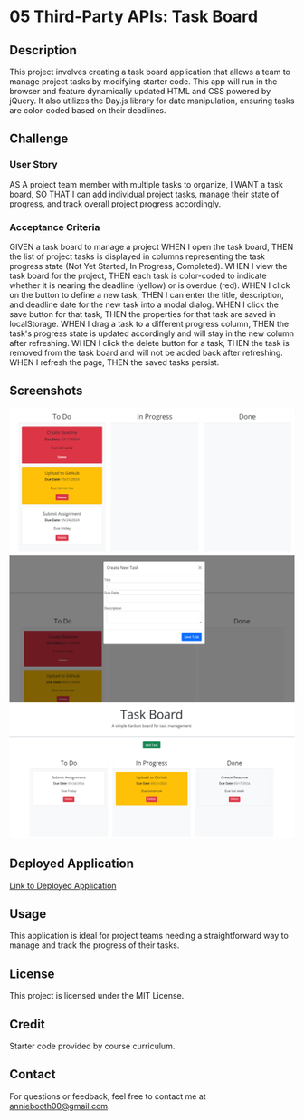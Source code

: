# 05 Third-Party APIs: Task Board

## Description

This project involves creating a task board application that allows a team to manage project tasks by modifying starter code. This app will run in the browser and feature dynamically updated HTML and CSS powered by jQuery. It also utilizes the Day.js library for date manipulation, ensuring tasks are color-coded based on their deadlines.

## Challenge
### User Story

AS A project team member with multiple tasks to organize,
I WANT a task board,
SO THAT I can add individual project tasks, manage their state of progress, and track overall project progress accordingly.

### Acceptance Criteria

GIVEN a task board to manage a project
WHEN I open the task board, THEN the list of project tasks is displayed in columns representing the task progress state (Not Yet Started, In Progress, Completed).
WHEN I view the task board for the project, THEN each task is color-coded to indicate whether it is nearing the deadline (yellow) or is overdue (red).
WHEN I click on the button to define a new task, THEN I can enter the title, description, and deadline date for the new task into a modal dialog.
WHEN I click the save button for that task, THEN the properties for that task are saved in localStorage.
WHEN I drag a task to a different progress column, THEN the task's progress state is updated accordingly and will stay in the new column after refreshing.
WHEN I click the delete button for a task, THEN the task is removed from the task board and will not be added back after refreshing.
WHEN I refresh the page, THEN the saved tasks persist.

## Screenshots
![Home page todo](./assets/ToDoImg.png)
![Create Task Modal](./assets/CreateTaskImg.png)
![Adding Tasks](./assets/ProgressDoneImg.png)

## Deployed Application
[Link to Deployed Application]([https://anniebooth00.github.io/Web-APIs-Challenge-Personal-Blog/index.html](https://anniebooth00.github.io/TaskMaster-Pro-Collaborative-Project-Management/))

## Usage
This application is ideal for project teams needing a straightforward way to manage and track the progress of their tasks.

## License
This project is licensed under the MIT License.

## Credit
Starter code provided by course curriculum.

## Contact
For questions or feedback, feel free to contact me at anniebooth00@gmail.com.

